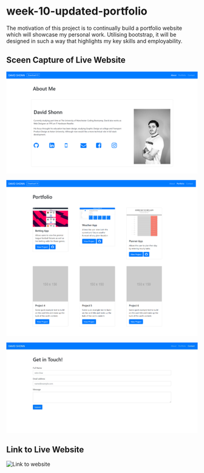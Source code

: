 # week-10-updated-portfolio

The motivation of this project is to continually build a portfolio website which will showcase my personal work. Utilising bootstrap, it will be designed in such a way that highlights my key skills and employability.

## Sceen Capture of Live Website

![WebPage ScreenCapture](./Assets/About-Capture.png/ "About Page Capture")

![WebPage ScreenCapture](./Assets/Portfolio-Capture.png "Portfolio Page Capture")

![WebPage ScreenCapture](./Assets/Contact-Capture.jpg "Contact Page Capture")

## Link to Live Website

![Link to website](https://davidlshonn.github.io/week-10-updated-portfolio/. "My Portfolio") 